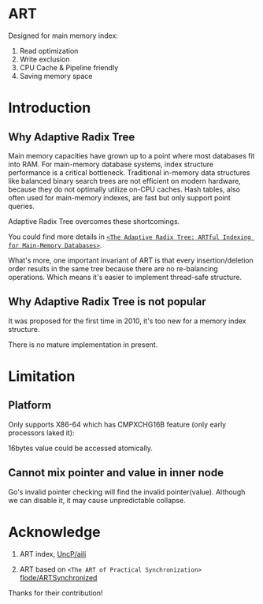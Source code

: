 # ART

Designed for main memory index:

1. Read optimization
2. Write exclusion
3. CPU Cache & Pipeline friendly
4. Saving memory space

# Introduction

## Why Adaptive Radix Tree

Main memory capacities have grown up to a point
where most databases fit into RAM. For main-memory database
systems, index structure performance is a critical bottleneck.
Traditional in-memory data structures like balanced binary
search trees are not efficient on modern hardware, because they
do not optimally utilize on-CPU caches. Hash tables, also often
used for main-memory indexes, are fast but only support point
queries.

Adaptive Radix Tree overcomes these shortcomings.

You could find more details in [`<The Adaptive Radix Tree: ARTful Indexing for Main-Memory Databases>`](https://db.in.tum.de/~leis/papers/ART.pdf).

What's more, one important invariant of ART is that every insertion/deletion order results in the same tree because there are no re-balancing operations.
Which means it's easier to implement thread-safe structure.

## Why Adaptive Radix Tree is not popular

It was proposed for the first time in 2010, it's too new for a memory index structure.

There is no mature implementation in present.

# Limitation

## Platform

Only supports X86-64 which has CMPXCHG16B feature (only early processors laked it):

16bytes value could be accessed atomically.

## Cannot mix pointer and value in inner node

Go's invalid pointer checking will find the invalid pointer(value). Although we can disable it,
it may cause unpredictable collapse.

# Acknowledge

1. ART index, [UncP/aili](https://github.com/UncP/aili/tree/master/art) 

2. ART based on `<The ART of Practical Synchronization>` [flode/ARTSynchronized](https://github.com/flode/ARTSynchronized)

Thanks for their contribution!
